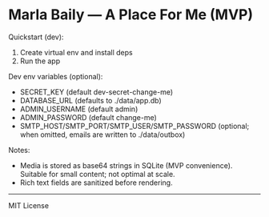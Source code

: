 # Marla Baily — A Place For Me (MVP)

Quickstart (dev):

1. Create virtual env and install deps
2. Run the app

Dev env variables (optional):
- SECRET_KEY (default dev-secret-change-me)
- DATABASE_URL (defaults to ./data/app.db)
- ADMIN_USERNAME (default admin)
- ADMIN_PASSWORD (default change-me)
- SMTP_HOST/SMTP_PORT/SMTP_USER/SMTP_PASSWORD (optional; when omitted, emails are written to ./data/outbox)

Notes:
- Media is stored as base64 strings in SQLite (MVP convenience). Suitable for small content; not optimal at scale.
- Rich text fields are sanitized before rendering.

---

MIT License
